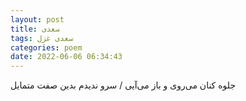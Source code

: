 ```yaml
---
layout: post
title: سعدی
tags: سعدی غزل
categories: poem
date: 2022-06-06 06:34:43
---
```


جلوه کنان می‌روی و باز می‌آیی / سرو ندیدم بدین صفت متمایل
